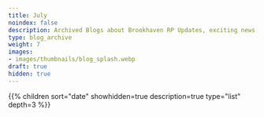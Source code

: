 ```yaml
---
title: July
noindex: false
description: Archived Blogs about Brookhaven RP Updates, exciting news, and new findings
type: blog_archive
weight: 7
images:
- images/thumbnails/blog_splash.webp
draft: true
hidden: true
---
```




{{% children sort="date" showhidden=true description=true type="list" depth=3 %}}
